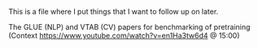 This is a file where I put things that I want to follow up on later.


The GLUE (NLP) and VTAB (CV) papers for benchmarking of pretraining (Context https://www.youtube.com/watch?v=en1Ha3tw6d4 @ 15:00)